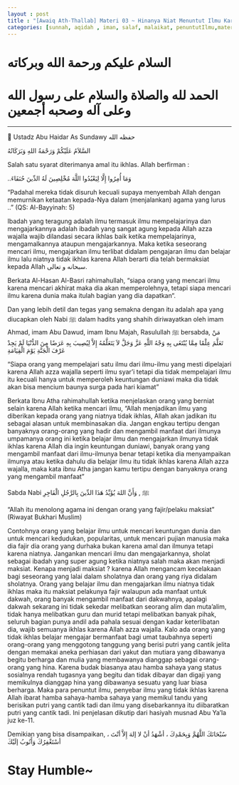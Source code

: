 ```yaml
---
layout : post
title : "[Awaiq Ath-Thallab] Materi 03 ~ Hinanya Niat Menuntut Ilmu Karena Dunia Dan Balasannya"
categories: [sunnah, aqidah , iman, salaf, malaikat, penuntutIlmu,materi03]
---
```

# السلام عليكم ورحمة الله وبركاته
# الحمد لله والصلاة والسلام على رسول الله وعلى آله وصحبه أجمعين

---

👤 Ustadz Abu Haidar As Sundawy حفظه الله

السَّلاَمُ عَلَيْكُمْ وَرَحْمَةُ اللهِ وَبَرَكَاتُهُ

Salah satu syarat diterimanya amal itu ikhlas. Allah berfirman :

..وَمَا أُمِرُوا إِلَّا لِيَعْبُدُوا اللَّهَ مُخْلِصِينَ لَهُ الدِّينَ حُنَفَاءَ

“Padahal mereka tidak disuruh kecuali supaya menyembah Allah dengan memurnikan ketaatan kepada-Nya dalam (menjalankan) agama yang lurus ..” (QS: Al-Bayyinah: 5)

Ibadah yang teragung adalah ilmu termasuk ilmu mempelajarinya dan mengajarkannya adalah ibadah yang sangat agung kepada Allah azza wajalla wajib dilandasi secara ikhlas baik ketika mempelajarinya, mengamalkannya ataupun mengajarkannya. Maka ketika seseorang mencari ilmu, mengajarkan ilmu terlibat didalam pengajaran ilmu dan belajar ilmu lalu niatnya tidak ikhlas karena Allah berarti dia telah bermaksiat kepada Allah سبحانه و تعالى.

Berkata Al-Hasan Al-Basri rahimahullah, 
“siapa orang yang mencari ilmu karena mencari akhirat maka dia akan memperolehnya, tetapi siapa mencari ilmu karena dunia maka itulah bagian yang dia dapatkan“. 

Dan yang lebih detil dan tegas yang semakna dengan itu adalah apa yang diucapkan oleh Nabi ﷺ dalam hadits yang shahih diriwayatkan oleh imam Ahmad, imam Abu Dawud, imam Ibnu Majah, 
Rasulullah ﷺ bersabda,
مَنْ تَعَلَّمَ عِلْمًا مِمَّا يُبْتَغَى بِهِ وَجْهُ اللَّهِ عَزَّ وَجَلَّ لاَ يَتَعَلَّمُهُ إِلاَّ لِيُصِيبَ بِهِ عَرَضًا مِنَ الدُّنْيَا لَمْ يَجِدْ عَرْفَ الْجَنَّةِ يَوْمَ الْقِيَامَةِ

“Siapa orang yang mempelajari satu ilmu dari ilmu-ilmu yang mesti dipelajari karena Allah azza wajalla seperti ilmu syar’i tetapi dia tidak mempelajari ilmu itu kecuali hanya untuk memperoleh keuntungan duniawi maka dia tidak akan bisa mencium baunya surga pada hari kiamat”

Berkata Ibnu Atha rahimahullah ketika menjelaskan orang yang berniat selain karena Allah ketika mencari ilmu, 
“Allah menjadikan ilmu yang diberikan kepada orang yang niatnya tidak ikhlas, Allah akan jadikan itu sebagai alasan untuk membinasakan dia. Jangan engkau tertipu dengan banyaknya orang-orang yang hadir dan mengambil manfaat dari ilmunya umpamanya orang ini ketika belajar ilmu dan mengajarkan ilmunya tidak ikhlas karena Allah dia ingin keuntungan duniawi, banyak orang yang mengambil manfaat dari ilmu-ilmunya benar tetapi ketika dia menyampaikan ilmunya atau ketika dahulu dia belajar ilmu itu tidak ikhlas karena Allah azza wajalla, maka kata ibnu Atha jangan kamu tertipu dengan banyaknya orang yang mengambil manfaat”

Sabda Nabi ﷺ ,
وَأَنَّ اللهَ يُؤَيِّدُ هَذَا الدِّينَ بِالرَّجُلِ الْفَاجِرِ

“Allah itu menolong agama ini dengan orang yang fajir/pelaku maksiat” (Riwayat Bukhari Muslim)

Contohnya orang yang belajar ilmu untuk mencari keuntungan dunia dan untuk mencari kedudukan, popularitas, untuk mencari pujian manusia maka dia fajir dia orang yang durhaka bukan karena amal dan ilmunya tetapi karena niatnya. Jangankan mencari ilmu dan mengajarkannya, sholat sebagai ibadah yang super agung ketika niatnya salah maka akan menjadi maksiat. Kenapa menjadi maksiat ? karena Allah mengancam kecelakaan bagi seseorang yang lalai dalam sholatnya dan orang yang riya didalam sholatnya. Orang yang belajar ilmu dan mengajarkan ilmu niatnya tidak ikhlas maka itu maksiat pelakunya fajir walaupun ada manfaat untuk dakwah, orang banyak mengambil manfaat dari dakwahnya, apalagi dakwah sekarang ini tidak sekedar melibatkan seorang alim dan muta’alim, tidak hanya melibatkan guru dan murid tetapi melibatkan banyak pihak, seluruh bagian punya andil ada pahala sesuai dengan kadar keterlibatan dia, wajib semuanya ikhlas karena Allah azza wajalla. Kalo ada orang yang tidak ikhlas belajar mengajar bermanfaat bagi umat taubahnya seperti orang-orang yang menggotong tanggung yang berisi putri yang cantik jelita dengan memakai aneka perhiasan dari yakut dan mutiara yang dibawanya begitu berharga dan mulia yang membawanya dianggap sebagai orang-orang yang hina. Karena budak biasanya atau hamba sahaya yang status sosialnya rendah tugasnya yang begitu dan tidak dibayar dan digaji yang memikulnya dianggap hina yang dibawanya sesuatu yang luar biasa berharga. Maka para penuntut ilmu, penyebar ilmu yang tidak ikhlas karena Allah ibarat hamba sahaya-hamba sahaya yang memikul tandu yang berisikan putri yang cantik tadi dan ilmu yang disebarkannya itu diibaratkan putri yang cantik tadi. Ini penjelasan dikutip dari hasiyah musnad Abu Ya’la juz ke-11.

Demikian yang bisa disampaikan, سُبْحَانَكَ اللَّهُمَّ وَبِحَمْدِكَ ، أشْهَدُ أنْ لا إلهَ إِلاَّ أنْتَ ، أسْتَغْفِرُكَ وَأَتُوبُ إلَيْكَ

# Stay Humble~
